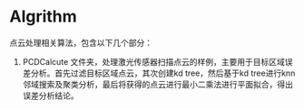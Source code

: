 # Algrithm
点云处理相关算法，包含以下几个部分：

1. PCDCalcute 文件夹，处理激光传感器扫描点云的样例，主要用于目标区域误差分析。首先过滤目标区域点云，其次创建kd tree，然后基于kd tree进行knn邻域搜索及聚类分析，最后将获得的点云进行最小二乘法进行平面拟合，得出误差分析结论。
